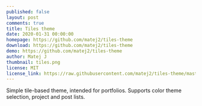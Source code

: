 ```yaml
---
published: false
layout: post
comments: true
title: Tiles theme
date: 2020-01-31 00:00:00
homepage: https://github.com/matej2/tiles-theme
download: https://github.com/matej2/tiles-theme
demo: https://github.com/matej2/tiles-theme
author: Matej J
thumbnail: tiles.png
license: MIT
license_link: https://raw.githubusercontent.com/matej2/tiles-theme/master/LICENSE
---
```


Simple tile-based theme, intended for portfolios. Supports color theme selection, project and post lists.
